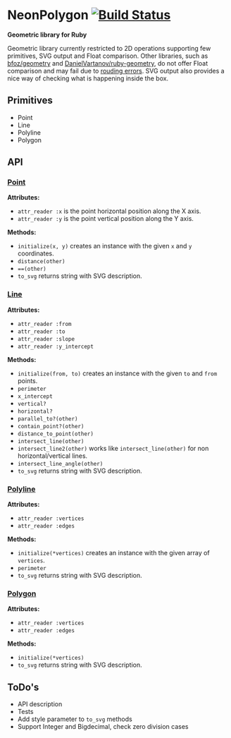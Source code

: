 # NeonPolygon [![Build Status](https://travis-ci.com/Maumagnaguagno/NeonPolygon.svg?token=a1y1UzqtYCxXazSreSDC)](https://travis-ci.com/Maumagnaguagno/NeonPolygon)
**Geometric library for Ruby**

Geometric library currently restricted to 2D operations supporting few primitives, SVG output and Float comparison.
Other libraries, such as [bfoz/geometry](https://github.com/bfoz/geometry) and [DanielVartanov/ruby-geometry](https://github.com/DanielVartanov/ruby-geometry), do not offer Float comparison and may fail due to [rouding errors](http://floating-point-gui.de/).
SVG output also provides a nice way of checking what is happening inside the box.

## Primitives
- Point
- Line
- Polyline
- Polygon

## API

### [Point](src/Point.rb)
**Attributes:**
- ``attr_reader :x`` is the point horizontal position along the X axis.
- ``attr_reader :y`` is the point vertical position along the Y axis.

**Methods:**
- ``initialize(x, y)`` creates an instance with the given ``x`` and ``y`` coordinates.
- ``distance(other)``
- ``==(other)``
- ``to_svg`` returns string with SVG description.

### [Line](src/Line.rb)
**Attributes:**
- ``attr_reader :from``
- ``attr_reader :to``
- ``attr_reader :slope``
- ``attr_reader :y_intercept``

**Methods:**
- ``initialize(from, to)`` creates an instance with the given ``to`` and ``from`` points.
- ``perimeter``
- ``x_intercept``
- ``vertical?``
- ``horizontal?``
- ``parallel_to?(other)``
- ``contain_point?(other)``
- ``distance_to_point(other)``
- ``intersect_line(other)``
- ``intersect_line2(other)`` works like ``intersect_line(other)`` for non horizontal/vertical lines.
- ``intersect_line_angle(other)``
- ``to_svg`` returns string with SVG description.

### [Polyline](src/Polyline.rb)
**Attributes:**
- ``attr_reader :vertices``
- ``attr_reader :edges``

**Methods:**
- ``initialize(*vertices)`` creates an instance with the given array of ``vertices``.
- ``perimeter``
- ``to_svg`` returns string with SVG description.

### [Polygon](src/Polygon.rb)
**Attributes:**
- ``attr_reader :vertices``
- ``attr_reader :edges``

**Methods:**
- ``initialize(*vertices)``
- ``to_svg`` returns string with SVG description.

## ToDo's
- API description
- Tests
- Add style parameter to ``to_svg`` methods
- Support Integer and Bigdecimal, check zero division cases